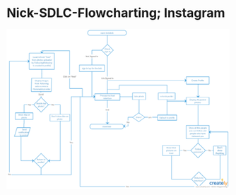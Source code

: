 # Nick-SDLC-Flowcharting; Instagram
![app flowchart](https://github.com/nikdotexe/Nick-SDLC-Flowcharting/blob/master/compsci.png)

